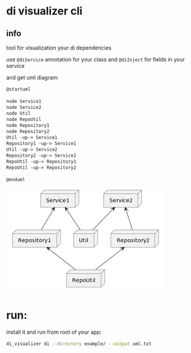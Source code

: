 # di visualizer cli

## info
tool for visualization your di dependencies

use `@diService` annotation for your class
and `@diInject` for fields in your service

and get uml diagram:

```uml
@startuml

node Service1
node Service2
node Util
node RepoUtil
node Repository1
node Repository2
Util -up-> Service1
Repository1 -up-> Service1
Util -up-> Service2
Repository2 -up-> Service2
RepoUtil -up-> Repository1
RepoUtil -up-> Repository2

@enduml
```

  ![Screenshot](images/example.png)

# run:

install it and run from root of your app:

```bash
di_visualizer di --directory example/ --output uml.txt
```